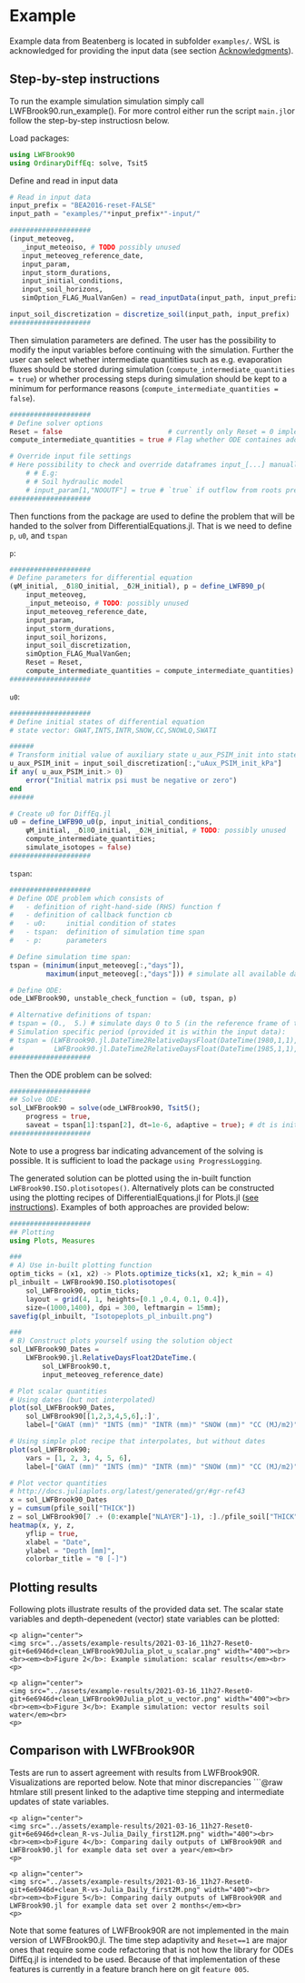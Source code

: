 # Example

Example data from Beatenberg is located in subfolder `examples/`. WSL is acknowledged for providing the input data (see section [Acknowledgments](@ref)).

## Step-by-step instructions
To run the example simulation simulation simply call LWFBrook90.run_example(). For more control either run the script `main.jl`or follow the step-by-step instructiosn below.

Load packages:
```Julia
using LWFBrook90
using OrdinaryDiffEq: solve, Tsit5
```

 Define and read in input data
 ```Julia
# Read in input data
input_prefix = "BEA2016-reset-FALSE"
input_path = "examples/"*input_prefix*"-input/"

####################
(input_meteoveg,
    _input_meteoiso, # TODO possibly unused
    input_meteoveg_reference_date,
    input_param,
    input_storm_durations,
    input_initial_conditions,
    input_soil_horizons,
    simOption_FLAG_MualVanGen) = read_inputData(input_path, input_prefix)

input_soil_discretization = discretize_soil(input_path, input_prefix)
####################
```

Then simulation parameters are defined. The user has the possibility to modify the input variables before continuing with the simulation. Further the user can select whether intermediate quantities such as e.g. evaporation fluxes should be stored during simulation (`compute_intermediate_quantities = true`) or whether processing steps during simulation should be kept to a minimum for performance reasons (`compute_intermediate_quantities = false`).

```Julia
####################
# Define solver options
Reset = false                          # currently only Reset = 0 implemented
compute_intermediate_quantities = true # Flag whether ODE containes additional quantities than only states

# Override input file settings
# Here possibility to check and override dataframes input_[...] manually
    # # E.g:
    # # Soil hydraulic model
    # input_param[1,"NOOUTF"] = true # `true` if outflow from roots prevented, `false` if allowed
####################

```

Then functions from the package are used to define the problem that will be handed to the solver from DifferentialEquations.jl. That is we need to define `p`, `u0`, and `tspan`

`p`:
```Julia
####################
# Define parameters for differential equation
(ψM_initial, _δ18O_initial, _δ2H_initial), p = define_LWFB90_p(
    input_meteoveg,
    _input_meteoiso, # TODO: possibly unused
    input_meteoveg_reference_date,
    input_param,
    input_storm_durations,
    input_soil_horizons,
    input_soil_discretization,
    simOption_FLAG_MualVanGen;
    Reset = Reset,
    compute_intermediate_quantities = compute_intermediate_quantities)
####################
```
`u0`:
```Julia
####################
# Define initial states of differential equation
# state vector: GWAT,INTS,INTR,SNOW,CC,SNOWLQ,SWATI

######
# Transform initial value of auxiliary state u_aux_PSIM_init into state u_SWATIinit:
u_aux_PSIM_init = input_soil_discretization[:,"uAux_PSIM_init_kPa"]
if any( u_aux_PSIM_init.> 0)
    error("Initial matrix psi must be negative or zero")
end
######

# Create u0 for DiffEq.jl
u0 = define_LWFB90_u0(p, input_initial_conditions,
    ψM_initial, _δ18O_initial, _δ2H_initial, # TODO: possibly unused
    compute_intermediate_quantities;
    simulate_isotopes = false)
####################
```

`tspan`:
```Julia
####################
# Define ODE problem which consists of
#   - definition of right-hand-side (RHS) function f
#   - definition of callback function cb
#   - u0:     initial condition of states
#   - tspan:  definition of simulation time span
#   - p:      parameters

# Define simulation time span:
tspan = (minimum(input_meteoveg[:,"days"]),
         maximum(input_meteoveg[:,"days"])) # simulate all available days

# Define ODE:
ode_LWFBrook90, unstable_check_function = (u0, tspan, p)

# Alternative definitions of tspan:
# tspan = (0.,  5.) # simulate days 0 to 5 (in the reference frame of the input data)
# Simulation specific period (provided it is within the input data):
# tspan = (LWFBrook90.jl.DateTime2RelativeDaysFloat(DateTime(1980,1,1), reference_date),
#          LWFBrook90.jl.DateTime2RelativeDaysFloat(DateTime(1985,1,1), reference_date))
####################
```


Then the ODE problem can be solved:
```Julia
####################
## Solve ODE:
sol_LWFBrook90 = solve(ode_LWFBrook90, Tsit5();
    progress = true,
    saveat = tspan[1]:tspan[2], dt=1e-6, adaptive = true); # dt is initial dt, but adaptive
####################
```


Note to use a progress bar indicating advancement of the solving is possible. It is sufficient to load the package `using ProgressLogging`.

The generated solution can be plotted using the in-built function `LWFBrook90.ISO.plotisotopes()`. Alternatively plots can be constructed using the plotting recipes of DifferentialEquations.jl for Plots.jl ([see instructions](https://diffeq.sciml.ai/stable/basics/plot/)). Examples of both approaches are provided below:

```Julia
####################
## Plotting
using Plots, Measures

###
# A) Use in-built plotting function
optim_ticks = (x1, x2) -> Plots.optimize_ticks(x1, x2; k_min = 4)
pl_inbuilt = LWFBrook90.ISO.plotisotopes(
    sol_LWFBrook90, optim_ticks;
    layout = grid(4, 1, heights=[0.1 ,0.4, 0.1, 0.4]),
    size=(1000,1400), dpi = 300, leftmargin = 15mm);
savefig(pl_inbuilt, "Isotopeplots_pl_inbuilt.png")

###
# B) Construct plots yourself using the solution object
sol_LWFBrook90_Dates =
    LWFBrook90.jl.RelativeDaysFloat2DateTime.(
        sol_LWFBrook90.t,
        input_meteoveg_reference_date)

# Plot scalar quantities
# Using dates (but not interpolated)
plot(sol_LWFBrook90_Dates,
    sol_LWFBrook90[[1,2,3,4,5,6],:]',
    label=["GWAT (mm)" "INTS (mm)" "INTR (mm)" "SNOW (mm)" "CC (MJ/m2)" "SNOWLQ (mm)"])

# Using simple plot recipe that interpolates, but without dates
plot(sol_LWFBrook90;
    vars = [1, 2, 3, 4, 5, 6],
    label=["GWAT (mm)" "INTS (mm)" "INTR (mm)" "SNOW (mm)" "CC (MJ/m2)" "SNOWLQ (mm)"])

# Plot vector quantities
# http://docs.juliaplots.org/latest/generated/gr/#gr-ref43
x = sol_LWFBrook90_Dates
y = cumsum(pfile_soil["THICK"])
z = sol_LWFBrook90[7 .+ (0:example["NLAYER"]-1), :]./pfile_soil["THICK"]
heatmap(x, y, z,
    yflip = true,
    xlabel = "Date",
    ylabel = "Depth [mm]",
    colorbar_title = "θ [-]")
```

## Plotting results
Following plots illustrate results of the provided data set. The scalar state variables and depth-depenedent (vector) state variables can be plotted:
```@raw html
<p align="center">
<img src="../assets/example-results/2021-03-16_11h27-Reset0-git+6e6946d+clean_LWFBrook90Julia_plot_u_scalar.png" width="400"><br>
<br><em><b>Figure 2</b>: Example simulation: scalar results</em><br>
<p>
```
```@raw html
<p align="center">
<img src="../assets/example-results/2021-03-16_11h27-Reset0-git+6e6946d+clean_LWFBrook90Julia_plot_u_vector.png" width="400"><br>
<br><em><b>Figure 3</b>: Example simulation: vector results soil water</em><br>
<p>
```


## Comparison with LWFBrook90R
Tests are run to assert agreement with results from LWFBrook90R. Visualizations are reported below. Note that minor discrepancies ```@raw htmlare still present linked to the adaptive time stepping and intermediate updates of state variables.
```@raw html
<p align="center">
<img src="../assets/example-results/2021-03-16_11h27-Reset0-git+6e6946d+clean_R-vs-Julia_Daily_first12M.png" width="400"><br>
<br><em><b>Figure 4</b>: Comparing daily outputs of LWFBrook90R and LWFBrook90.jl for example data set over a year</em><br>
<p>
```
```@raw html
<p align="center">
<img src="../assets/example-results/2021-03-16_11h27-Reset0-git+6e6946d+clean_R-vs-Julia_Daily_first2M.png" width="400"><br>
<br><em><b>Figure 5</b>: Comparing daily outputs of LWFBrook90R and LWFBrook90.jl for example data set over 2 months</em><br>
<p>
```

Note that some features of LWFBrook90R are not implemented in the main version of LWFBrook90.jl. The time step adaptivity and `Reset==1` are major ones that require some code refactoring that is not how the library for ODEs DiffEq.jl is intended to be used. Because of that implementation of these features is currently in a feature branch here on git `feature 005`.